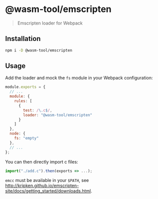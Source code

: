 # @wasm-tool/emscripten

> Emscripten loader for Webpack

## Installation

```sh
npm i -D @wasm-tool/emscripten
```

## Usage

Add the loader and mock the `fs` module in your Webpack configuration:

```js
module.exports = {
  // ...
  module: {
    rules: [
      {
        test: /\.c$/,
        loader: "@wasm-tool/emscripten"
      }
    ]
  },
  node: {
    fs: "empty"
  },
  // ...
};
```

You can then directly import c files:

```js
import("./add.c").then(exports => ...);
```

`emcc` must be available in your `$PATH`, see http://kripken.github.io/emscripten-site/docs/getting_started/downloads.html.
